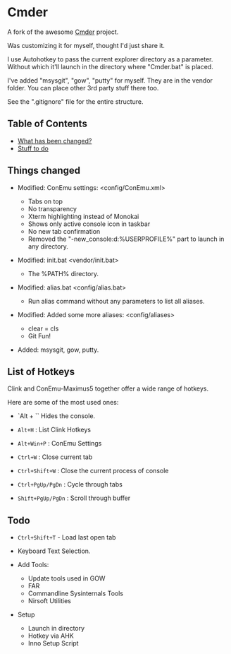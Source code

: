 # Cmder
<!-- ![Butler](/Data/butler.png) -->

A fork of the awesome [Cmder](https://github.com/bliker/cmder/) project.

Was customizing it for myself, thought I'd just share it.

I use Autohotkey to pass the current explorer directory as a parameter.
Without which it'll launch in the directory where "Cmder.bat" is placed.

I've added "msysgit", "gow", "putty" for myself. They are in the vendor folder. You can place other 3rd party stuff there too.

See the ".gitignore" file for the entire structure.

## Table of Contents

* [What has been changed?](#changelog)
* [Stuff to do](#todo)

## <a name="changelog"></a>Things changed

* Modified: ConEmu settings: <config/ConEmu.xml>
  * Tabs on top
  * No transparency
  * Xterm highlighting instead of Monokai
  * Shows only active console icon in taskbar
  * No new tab confirmation
  * Removed the "-new_console:d:%USERPROFILE%" part to launch in any directory.

* Modified: init.bat <vendor/init.bat>
  * The %PATH% directory.

* Modified: alias.bat <config/alias.bat>
  * Run alias command without any parameters to list all aliases.

* Modified: Added some more aliases: <config/aliases>
  * clear = cls
  * Git Fun!

* Added: msysgit, gow, putty. <vendor/>

## <a name="hotkeys"></a>List of Hotkeys

Clink and ConEmu-Maximus5 together offer a wide range of hotkeys.

Here are some of the most used ones:

* `Alt + `` Hides the console.
* `Alt+H` : List Clink Hotkeys
* `Alt+Win+P` : ConEmu Settings

* `Ctrl+W` : Close current tab
* `Ctrl+Shift+W` : Close the current process of console

* `Ctrl+PgUp/PgDn` : Cycle through tabs 
* `Shift+PgUp/PgDn` : Scroll through buffer

## <a name="todo"></a>Todo

* `Ctrl+Shift+T` - Load last open tab

* Keyboard Text Selection.

* Add Tools:
  * Update tools used in GOW
  * FAR
  * Commandline Sysinternals Tools
  * Nirsoft Utilities

* Setup
  * Launch in directory
  * Hotkey via AHK 
  * Inno Setup Script

